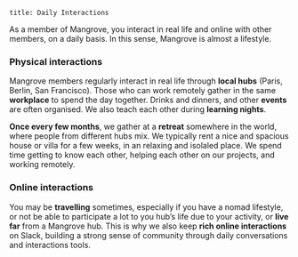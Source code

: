 ```
title: Daily Interactions
```

As a member of Mangrove, you interact in real life and online with other members, on a daily basis. In this sense, Mangrove is almost a lifestyle.

### Physical interactions
Mangrove members regularly interact in real life through **local hubs** (Paris, Berlin, San Francisco). Those who can work remotely gather in the same **workplace** to spend the day together. Drinks and dinners, and other **events** are often organised. We also teach each other during **learning nights**.

**Once every few months**, we gather at a **retreat** somewhere in the world, where people from different hubs mix. We typically rent a nice and spacious house or villa for a few weeks, in an relaxing and isolaled place. We spend time getting to know each other, helping each other on our projects, and working remotely. 

### Online interactions
You may be **travelling** sometimes, especially if you have a nomad lifestyle, or not be able to participate a lot to you hub’s life due to your activity, or **live far** from a Mangrove hub. This is why we also keep **rich online interactions** on Slack, building a strong sense of community through daily conversations and interactions tools. 
